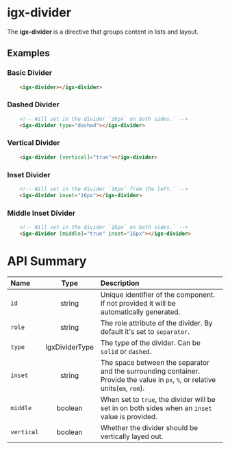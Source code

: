 # igx-divider

The **igx-divider** is a directive that groups content in lists and layout.

## Examples

### Basic Divider
```html
    <igx-divider></igx-divider>
```

### Dashed Divider
```html
    <!-- Will set in the divider `16px` on both sides.` -->
    <igx-divider type="dashed"></igx-divider>
```

### Vertical Divider
```html
    <igx-divider [vertical]="true"></igx-divider>
```

### Inset Divider
```html
    <!-- Will set in the divider `16px` from the left.` -->
    <igx-divider inset="16px"></igx-divider>
```

### Middle Inset Divider
```html
    <!-- Will set in the divider `16px` on both sides.` -->
    <igx-divider [middle]="true" inset="16px"></igx-divider>
```

# API Summary
| Name   |      Type      |  Description |
|:----------|:-------------:|:------|
| `id` | string | Unique identifier of the component. If not provided it will be automatically generated.|
| `role` | string | The role attribute of the divider. By default it's set to `separator`. |
| `type` | IgxDividerType | The type of the divider. Can be `solid` or `dashed`. |
| `inset` | string | The space between the separator and the surrounding container. Provide the value in `px`, `%`, or relative units(`em`, `rem`). |
| `middle` | boolean | When set to `true`, the divider will be set in on both sides when an `inset` value is provided. |
| `vertical` | boolean | Whether the divider should be vertically layed out. |
